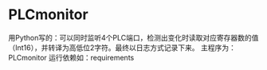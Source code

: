 # PLCmonitor
用Python写的：可以同时监听4个PLC端口，检测出变化时读取对应寄存器数的值（Int16），并转译为高低位2字符。最终以日志方式记录下来。
主程序为：PLCmonitor
运行依赖如：requirements
